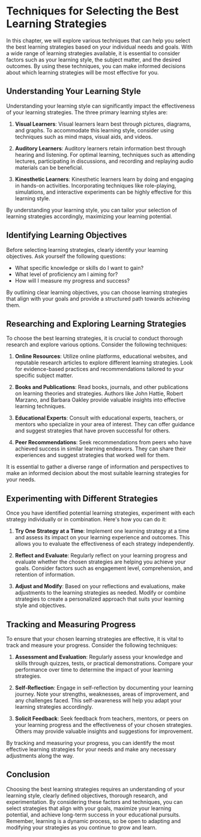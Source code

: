 Techniques for Selecting the Best Learning Strategies
==============================================================

In this chapter, we will explore various techniques that can help you select the best learning strategies based on your individual needs and goals. With a wide range of learning strategies available, it is essential to consider factors such as your learning style, the subject matter, and the desired outcomes. By using these techniques, you can make informed decisions about which learning strategies will be most effective for you.

Understanding Your Learning Style
---------------------------------

Understanding your learning style can significantly impact the effectiveness of your learning strategies. The three primary learning styles are:

1. **Visual Learners**: Visual learners learn best through pictures, diagrams, and graphs. To accommodate this learning style, consider using techniques such as mind maps, visual aids, and videos.

2. **Auditory Learners**: Auditory learners retain information best through hearing and listening. For optimal learning, techniques such as attending lectures, participating in discussions, and recording and replaying audio materials can be beneficial.

3. **Kinesthetic Learners**: Kinesthetic learners learn by doing and engaging in hands-on activities. Incorporating techniques like role-playing, simulations, and interactive experiments can be highly effective for this learning style.

By understanding your learning style, you can tailor your selection of learning strategies accordingly, maximizing your learning potential.

Identifying Learning Objectives
-------------------------------

Before selecting learning strategies, clearly identify your learning objectives. Ask yourself the following questions:

* What specific knowledge or skills do I want to gain?
* What level of proficiency am I aiming for?
* How will I measure my progress and success?

By outlining clear learning objectives, you can choose learning strategies that align with your goals and provide a structured path towards achieving them.

Researching and Exploring Learning Strategies
---------------------------------------------

To choose the best learning strategies, it is crucial to conduct thorough research and explore various options. Consider the following techniques:

1. **Online Resources**: Utilize online platforms, educational websites, and reputable research articles to explore different learning strategies. Look for evidence-based practices and recommendations tailored to your specific subject matter.

2. **Books and Publications**: Read books, journals, and other publications on learning theories and strategies. Authors like John Hattie, Robert Marzano, and Barbara Oakley provide valuable insights into effective learning techniques.

3. **Educational Experts**: Consult with educational experts, teachers, or mentors who specialize in your area of interest. They can offer guidance and suggest strategies that have proven successful for others.

4. **Peer Recommendations**: Seek recommendations from peers who have achieved success in similar learning endeavors. They can share their experiences and suggest strategies that worked well for them.

It is essential to gather a diverse range of information and perspectives to make an informed decision about the most suitable learning strategies for your needs.

Experimenting with Different Strategies
---------------------------------------

Once you have identified potential learning strategies, experiment with each strategy individually or in combination. Here's how you can do it:

1. **Try One Strategy at a Time**: Implement one learning strategy at a time and assess its impact on your learning experience and outcomes. This allows you to evaluate the effectiveness of each strategy independently.

2. **Reflect and Evaluate**: Regularly reflect on your learning progress and evaluate whether the chosen strategies are helping you achieve your goals. Consider factors such as engagement level, comprehension, and retention of information.

3. **Adjust and Modify**: Based on your reflections and evaluations, make adjustments to the learning strategies as needed. Modify or combine strategies to create a personalized approach that suits your learning style and objectives.

Tracking and Measuring Progress
-------------------------------

To ensure that your chosen learning strategies are effective, it is vital to track and measure your progress. Consider the following techniques:

1. **Assessment and Evaluation**: Regularly assess your knowledge and skills through quizzes, tests, or practical demonstrations. Compare your performance over time to determine the impact of your learning strategies.

2. **Self-Reflection**: Engage in self-reflection by documenting your learning journey. Note your strengths, weaknesses, areas of improvement, and any challenges faced. This self-awareness will help you adapt your learning strategies accordingly.

3. **Solicit Feedback**: Seek feedback from teachers, mentors, or peers on your learning progress and the effectiveness of your chosen strategies. Others may provide valuable insights and suggestions for improvement.

By tracking and measuring your progress, you can identify the most effective learning strategies for your needs and make any necessary adjustments along the way.

Conclusion
----------

Choosing the best learning strategies requires an understanding of your learning style, clearly defined objectives, thorough research, and experimentation. By considering these factors and techniques, you can select strategies that align with your goals, maximize your learning potential, and achieve long-term success in your educational pursuits. Remember, learning is a dynamic process, so be open to adapting and modifying your strategies as you continue to grow and learn.
